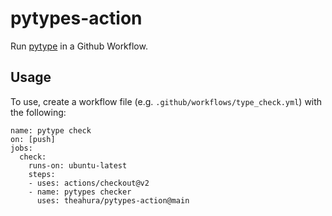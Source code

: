 # pytypes-action

Run [pytype](https://github.com/google/pytype) in a Github Workflow.

## Usage

To use, create a workflow file (e.g. `.github/workflows/type_check.yml`) with the following:

```
name: pytype check
on: [push]
jobs:
  check:
    runs-on: ubuntu-latest
    steps:
    - uses: actions/checkout@v2
    - name: pytypes checker
      uses: theahura/pytypes-action@main
```
